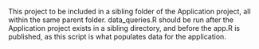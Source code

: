 This project to be included in a sibling folder of the Application project, all within the same parent folder.
data_queries.R should be run after the Application project exists in a sibling directory, and before the app.R is published, as this script is what populates data for the application.
